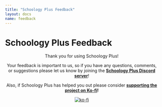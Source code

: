 ```yaml
---
title: "Schoology Plus Feedback"
layout: docs
name: feedback
---
```


# Schoology Plus Feedback

<div style="text-align: center;">

Thank you for using Schoology Plus!

Your feedback is important to us, so if you have any questions, comments, or suggestions please let us know by joining the **[Schoology Plus Discord server](https://discord.schoologypl.us)**!

Also, if Schoology Plus has helped you out please consider **[supporting the project on Ko-fi](https://ko-fi.com/P5P2YTW3H)!**

[![ko-fi](https://ko-fi.com/img/githubbutton_sm.svg)](https://ko-fi.com/P5P2YTW3H)

</div>